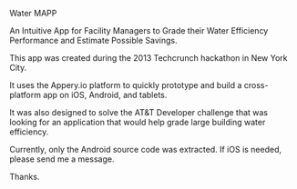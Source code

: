 Water MAPP

An Intuitive App for Facility Managers to Grade their Water Efficiency Performance and Estimate Possible Savings.
 
This app was created during the 2013 Techcrunch hackathon in New York City. 

It uses the Appery.io platform to quickly prototype and build a cross-platform app on iOS, Android, and tablets.

It was also designed to solve the AT&T Developer challenge that was looking for an application that would help grade large building water efficiency.

Currently, only the Android source code was extracted.  If iOS is needed, please send me a message.

Thanks.

